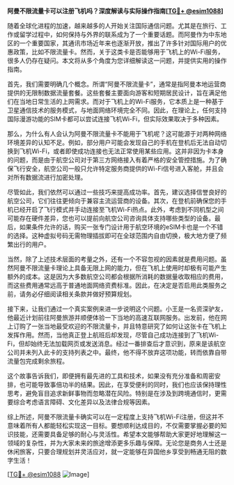 **阿曼不限流量卡可以注册飞机吗？深度解读与实际操作指南[[TG💪+ @esim1088](https://t.me/s/esim1088)]**

随着全球化进程的加速，越来越多的人开始关注国际通信问题。尤其是在旅行、工作或留学过程中，如何保持与外界的联系成为了一个重要话题。而阿曼作为中东地区的一个重要国家，其通讯市场近年来也逐渐开放，推出了许多针对国际用户的优惠政策，比如不限流量卡。然而，关于这类卡是否能够用于飞机上的Wi-Fi服务，很多人仍存在疑问。本文将从多个角度为您详细解读这一问题，并提供实用的操作指南。

首先，我们需要明确几个概念。所谓“阿曼不限流量卡”，通常是指阿曼本地运营商提供的无限制数据流量套餐。这些套餐主要面向游客和短期居民设计，旨在满足他们在当地日常生活的上网需求。而对于飞机上的Wi-Fi服务，它本质上是一种基于卫星通信技术的服务模式，与地面网络环境完全不同。因此，在理论上，任何支持国际漫游功能的SIM卡都可以尝试连接飞机Wi-Fi，但实际效果取决于多种因素。

那么，为什么有人会认为阿曼不限流量卡不能用于飞机呢？这可能源于对两种网络环境差异的认知不足。例如，部分用户可能会发现自己的手机在登机后无法自动切换到飞机Wi-Fi，或者即使成功连接也无法正常使用某些应用。这并非因为卡本身的问题，而是由于航空公司对于第三方网络接入有着严格的安全管控措施。为了确保飞行安全，航空公司一般只允许特定服务商提供的Wi-Fi信号进入客舱，并且会对所有数据流进行加密处理。

尽管如此，我们依然可以通过一些技巧来提高成功率。首先，建议选择信誉良好的航空公司，它们往往更倾向于兼容主流运营商的设备。其次，在登机前确保您的手机已经开启了飞行模式并手动连接至飞机Wi-Fi热点。此外，考虑到不同机型之间可能存在硬件差异，您也可以提前向航空公司咨询具体支持哪些类型的设备。最后，如果条件允许的话，购买一张专门设计用于航空环境的eSIM卡也是一个不错的选择。这种虚拟号码无需物理插拔即可在全球范围内自由切换，极大地方便了频繁出行的用户。

当然，除了上述技术层面的考量之外，还有一个不容忽视的因素就是费用问题。虽然阿曼不限流量卡理论上具备无限上网的能力，但在飞机上使用时却极有可能产生额外的成本。这是因为大多数航空公司都会根据所消耗的数据量收取相应的费用，而这些费用通常远高于普通地面网络资费标准。因此，在决定是否启用此类服务之前，请务必仔细阅读相关条款并做好预算规划。

接下来，让我们通过一个真实案例来进一步说明这个问题。小王是一名资深驴友，他最近计划前往阿曼旅游并顺便体验一下当地的高速互联网服务。出发前，他在网上订购了一张当地最受欢迎的不限流量卡，并且特意研究了如何让这张卡在飞机上发挥作用。然而，当他真正登上航班后却发现，尽管自己成功连接到了飞机Wi-Fi，但却始终无法加载网页或发送消息。经过一番排查后才意识到，原来是该航空公司并未列入此卡的支持列表之中。最终，他不得不放弃这项功能，转而依靠自带流量包完成剩余旅程。

这个故事告诉我们，即便拥有最先进的工具和技术，如果没有充分准备和周密安排，也可能导致事倍功半的结果。因此，在享受便利的同时，我们也应该保持理性思考，避免盲目追求新鲜事物而忽略潜在风险。特别是在涉及到跨境通信时，更需要综合考虑语言障碍、文化差异以及法律合规等因素。

综上所述，阿曼不限流量卡确实可以在一定程度上支持飞机Wi-Fi注册，但这并不意味着所有人都能轻松实现这一目标。要想顺利达成目的，不仅需要掌握必要的知识技能，还需要具备足够的耐心与灵活性。希望本文能够帮助大家更好地理解这一领域的复杂性，并为大家未来的旅途增添更多乐趣与保障。无论您是商务人士还是休闲旅客，只要合理规划并灵活应对，就一定能够在异国他乡享受到畅通无阻的数字生活！

[[TG💪+ @esim1088](https://t.me/s/esim1088) ![Image](https://i.postimg.cc/4NQfJmqS/Snipaste-2025-05-13-00-14-12.png)]